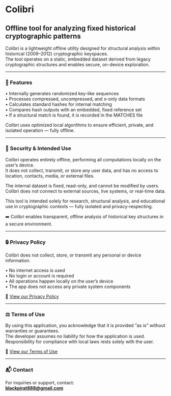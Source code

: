 # Colibri

## Offline tool for analyzing fixed historical cryptographic patterns

Colibri is a lightweight offline utility designed for structural analysis within historical (2009–2012) cryptographic keyspaces.  
The tool operates on a static, embedded dataset derived from legacy cryptographic structures and enables secure, on-device exploration.

---

### 🚀 Features

• Internally generates randomized key-like sequences  
• Processes compressed, uncompressed, and x-only data formats  
• Calculates standard hashes for internal matching  
• Compares hash outputs with an embedded, fixed reference set  
• If a structural match is found, it is recorded in the MATCHES file  

Colibri uses optimized local algorithms to ensure efficient, private, and isolated operation — fully offline.

---

### 🔐 Security & Intended Use

Colibri operates entirely offline, performing all computations locally on the user’s device.  
It does not collect, transmit, or store any user data, and has no access to location, contacts, media, or external files.

The internal dataset is fixed, read-only, and cannot be modified by users.  
Colibri does not connect to external sources, live systems, or real-time data.

This tool is intended solely for research, structural analysis, and educational use in cryptographic contexts — fully isolated and privacy-respecting.

➡️ Colibri enables transparent, offline analysis of historical key structures in a secure environment.

---

### 🔒 Privacy Policy

Colibri does not collect, store, or transmit any personal or device information.

• No internet access is used  
• No login or account is required  
• All operations happen locally on the user’s device  
• The app does not access any private system components  

📄 [View our Privacy Policy](https://github.com/blackpirat888/Colibri/blob/main/PRIVACY.md)

---

### ⚖️ Terms of Use

By using this application, you acknowledge that it is provided “as is” without warranties or guarantees.  
The developer assumes no liability for how the application is used.  
Responsibility for compliance with local laws rests solely with the user.

📄 [View our Terms of Use](https://github.com/blackpirat888/Colibri/blob/main/TERMS.md)

---

### 📬 Contact  

For inquiries or support, contact:  
**blackpirat888@gmail.com**
